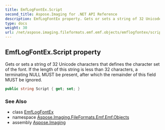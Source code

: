 ```yaml
---
title: EmfLogFontEx.Script
second_title: Aspose.Imaging for .NET API Reference
description: EmfLogFontEx property. Gets or sets a string of 32 Unicode characters that defines the character set of the font. If the length of this string is less than 32 characters a terminating NULL MUST be present after which the remainder of this field MUST be ignored
type: docs
weight: 30
url: /net/aspose.imaging.fileformats.emf.emf.objects/emflogfontex/script/
---
```

## EmfLogFontEx.Script property

Gets or sets a string of 32 Unicode characters that defines the character set of the font. If the length of this string is less than 32 characters, a terminating NULL MUST be present, after which the remainder of this field MUST be ignored.

```csharp
public string Script { get; set; }
```

### See Also

* class [EmfLogFontEx](../)
* namespace [Aspose.Imaging.FileFormats.Emf.Emf.Objects](../../emflogfontex/)
* assembly [Aspose.Imaging](../../../)


